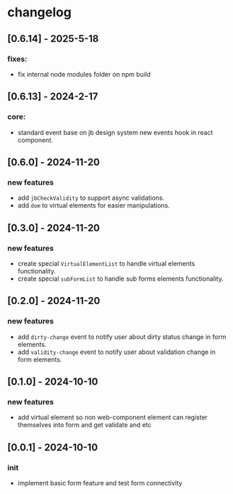 # changelog

## [0.6.14] - 2025-5-18
### fixes:
- fix internal node modules folder on npm build


## [0.6.13] - 2024-2-17
### core:
- standard event base on jb design system new events hook in react component.

## [0.6.0] - 2024-11-20
### new features
- add `jbCheckValidity` to support async validations.   
- add `dom` to virtual elements for easier manipulations.   

## [0.3.0] - 2024-11-20
### new features
- create special `VirtualElementList` to handle virtual elements functionality.   
- create special `subFormList` to handle sub forms elements functionality.   

## [0.2.0] - 2024-11-20
### new features
- add `dirty-change` event to notify user about dirty status change in form elements.   
- add `validity-change` event to notify user about validation change in form elements.   

## [0.1.0] - 2024-10-10
### new features
- add virtual element so non web-component element can register themselves into form and get validate and etc  

## [0.0.1] - 2024-10-10
### init
- implement basic form feature and test form connectivity 

